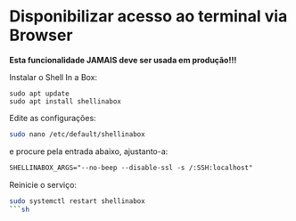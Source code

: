 # Disponibilizar acesso ao terminal via Browser

**Esta funcionalidade JAMAIS deve ser usada em produção!!!**

Instalar o Shell In a Box:
```sl
sudo apt update
sudo apt install shellinabox
```

Edite as configurações:
```sh
sudo nano /etc/default/shellinabox
```

e procure pela entrada abaixo, ajustanto-a:
```txt
SHELLINABOX_ARGS="--no-beep --disable-ssl -s /:SSH:localhost"
```

Reinicie o serviço:
```sh
sudo systemctl restart shellinabox
```sh
